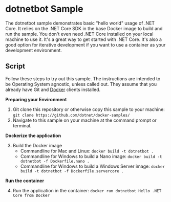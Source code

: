 dotnetbot Sample
================

The dotnetbot sample demonstrates basic "hello world" usage of .NET Core. It relies on the .NET Core SDK in the base Docker image to build and run the sample. You don't even need .NET Core installed on your local machine to use it. It's a great way to get started with .NET Core. It's also a good option for iterative development if you want to use a container as your development environment.

Script
------

Follow these steps to try out this sample. The instructions are intended to be Operating System agnostic, unless called out. They assume that you already have Git and [Docker](https://www.docker.com/products/docker) clients installed.

**Preparing your Environment**

1. Git clone this repository or otherwise copy this sample to your machine: `git clone https://github.com/dotnet/docker-samples/`
2. Navigate to this sample on your machine at the command prompt or terminal.

**Dockerize the application**

3. Build the Docker image
   - Commandline for Mac and Linux: `docker build -t dotnetbot .`
   - Commandline for Windows to build a Nano image: `docker build -t dotnetbot -f Dockerfile.nano .`
   - Commandline for Windows to build a Windows Server image: `docker build -t dotnetbot -f Dockerfile.servercore .`

**Run the container**

4. Run the application in the container: `docker run dotnetbot Hello .NET Core from Docker`
